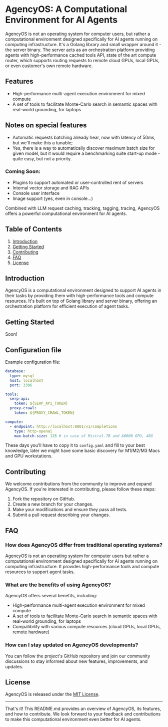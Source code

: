  # AgencyOS: A Computational Environment for AI Agents

AgencyOS is not an operating system for computer users, but rather a computational environment designed specifically for AI agents running on computing infrastructure. It's a Golang library and small wrapper around it - the server binary. The server acts as an orchestration platform providing agents with high-performance cached tools API, state of the art compute router, which supports routing requests to remote cloud GPUs, local GPUs, or even customer's own remote hardware.

## Features

- High-performance multi-agent execution environment for mixed compute
- A set of tools to facilitate Monte-Carlo search in semantic spaces with real-world grounding, for laptops

## Notes on special features

- Automatic requests batching already hear, now with latency of 50ms, but we'll make this a tunable;
- Yes, there is a way to automatically discover maximum batch size for given model, but it would require a benchmarking suite start-up mode - quite easy, but not a priority.

### Coming Soon:

- Plugins to support automated or user-controlled rent of servers
- Internal vector storage and RAG APIs
- Console user interface
- Image support (yes, even in console...)

Combined with LLM request caching, tracking, tagging, tracing, AgencyOS offers a powerful computational environment for AI agents.

## Table of Contents

1. [Introduction](#introduction)
2. [Getting Started](#getting-started)
3. [Contributing](#contributing)
4. [FAQ](#faq)
5. [License](#license)

<a name="introduction"></a>
## Introduction

AgencyOS is a computational environment designed to support AI agents in their tasks by providing them with high-performance tools and compute resources. It's built on top of Golang library and server binary, offering an orchestration platform for efficient execution of agent tasks.

<a name="getting-started"></a>
## Getting Started

Soon!

<a name="contributing"></a>
## Configuration file

Example configuration file:

```yaml
database:
  type: mysql
  host: localhost
  port: 3306

tools:
  serp-api:
    token: ${SERP_API_TOKEN}
  proxy-crawl:
    token: ${PROXY_CRAWL_TOKEN}

compute:
  - endpoint: http://localhost:8001/v1/completions
    type: http-openai
    max-batch-size: 128 # in case of Mistral-7B and A6000 GPU, 48G
```

These days you'll have to copy it to `config.yaml` and fill to your best knowledge, later we might have some basic discovery for M1/M2/M3 Macs and GPU workstations.

## Contributing

We welcome contributions from the community to improve and expand AgencyOS. If you're interested in contributing, please follow these steps:

1. Fork the repository on GitHub.
2. Create a new branch for your changes.
3. Make your modifications and ensure they pass all tests.
4. Submit a pull request describing your changes.

<a name="faq"></a>
## FAQ

### How does AgencyOS differ from traditional operating systems?

AgencyOS is not an operating system for computer users but rather a computational environment designed specifically for AI agents running on computing infrastructure. It provides high-performance tools and compute resources to support agent tasks.

### What are the benefits of using AgencyOS?

AgencyOS offers several benefits, including:

- High-performance multi-agent execution environment for mixed compute
- A set of tools to facilitate Monte-Carlo search in semantic spaces with real-world grounding, for laptops
- Compatibility with various compute resources (cloud GPUs, local GPUs, remote hardware)

### How can I stay updated on AgencyOS developments?

You can follow the project's GitHub repository and join our community discussions to stay informed about new features, improvements, and updates.

<a name="license"></a>
## License

AgencyOS is released under the [MIT License](https://opensource.org/licenses/MIT).

---

That's it! This README.md provides an overview of AgencyOS, its features, and how to contribute. We look forward to your feedback and contributions to make this computational environment even better for AI agents.
